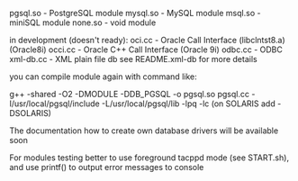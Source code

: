 pgsql.so	- PostgreSQL module
mysql.so	- MySQL module
msql.so		- miniSQL module
none.so		- void module

in development (doesn't ready):
oci.cc		- Oracle Call Interface (libclntst8.a) (Oracle8i)
occi.cc		- Oracle C++ Call Interface (Oracle 9i)
odbc.cc		- ODBC
xml-db.cc	- XML plain file db see README.xml-db for more details

you can compile module again with command like:

g++ -shared -O2 -DMODULE -DDB_PGSQL -o pgsql.so pgsql.cc -I/usr/local/pgsql/include -L/usr/local/pgsql/lib -lpq -lc
(on SOLARIS add -DSOLARIS)


The documentation how to create own database drivers will be available soon


For modules testing better to use foreground tacppd mode (see START.sh),
and use printf() to output error messages to console

